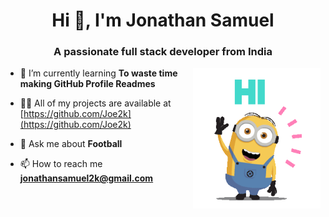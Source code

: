 <h1 align="center">Hi 👋, I'm Jonathan Samuel</h1>
<h3 align="center">A passionate full stack developer from India</h3>
<img align="right" height="225" src="004b173f6e3d6843df10114e087f30a8.gif">

- 🌱 I’m currently learning **To waste time making GitHub Profile Readmes**

- 👨‍💻 All of my projects are available at [https://github.com/Joe2k](https://github.com/Joe2k)

- 💬 Ask me about **Football**

- 📫 How to reach me **jonathansamuel2k@gmail.com**

